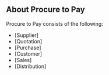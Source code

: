 ## About Procure to Pay

Procure to Pay consists of the following:

- [Supplier]
- [Quotation]
- [Purchase]
- [Customer]
- [Sales]
- [Distribution]
